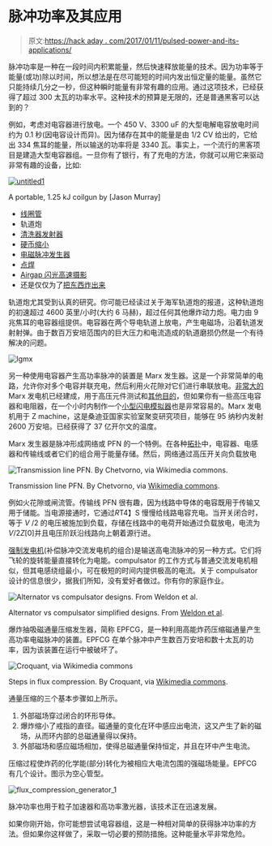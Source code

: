 # 脉冲功率及其应用

> 原文:[https://hack aday . com/2017/01/11/pulsed-power-and-its-applications/](https://hackaday.com/2017/01/11/pulsed-power-and-its-applications/)

脉冲功率是一种在一段时间内积累能量，然后快速释放能量的技术。因为功率等于能量(或功)除以时间，所以想法是在尽可能短的时间内发出恒定量的能量。虽然它只能持续几分之一秒，但这种瞬时能量有非常有趣的应用。通过这项技术，已经获得了超过 300 太瓦的功率水平。这种技术的预算是无限的，还是普通黑客可以达到的？

例如，考虑对电容器进行放电。一个 450 V、3300 uF 的大型电解电容放电时间约为 0.1 秒(因电容设计而异)。因为储存在其中的能量是由 1/2 CV 给出的，它给出 334 焦耳的能量，所以输送的功率将是 3340 瓦。事实上，一个流行的黑客项目是建造大型电容器组。一旦你有了银行，有了充电的方法，你就可以用它来驱动非常有趣的设备，比如:

[![untitled1](../Images/f6b51ee65fdbe800986d77f5127f1e39.png)](http://hackaday.com/2010/09/23/youll-shoot-your-eye-out-another-coilgun/)

A portable, 1.25 kJ coilgun by [Jason Murray]

*   [线圈管](http://hackaday.com/2010/09/23/youll-shoot-your-eye-out-another-coilgun/)
*   轨道炮
*   [清洗器发射器](https://www.youtube.com/watch?v=2M3rzx6jtnk)
*   [硬币缩小](http://hackaday.com/2011/08/20/shrinking-coins-with-high-voltage/)
*   [电磁脉冲发生器](http://hackaday.com/2016/10/12/become-very-unpopular-very-fast-with-this-diy-emp-generator/)
*   [点焊](https://www.youtube.com/watch?v=t3kwpQbVHBo)
*   [Airgap 闪光高速摄影](http://uzzors2k.4hv.org/index.php?page=airflashunit)
*   还是仅仅为了[把东西炸出来](https://www.youtube.com/watch?v=gj1pkyCL75E)

轨道炮尤其受到认真的研究。你可能已经读过关于海军轨道炮的报道，这种轨道炮的初速超过 4600 英里/小时(大约 6 马赫)，超过任何其他爆炸动力炮。电力由 9 兆焦耳的电容器组提供。电容器在两个导电轨道上放电，产生电磁场，沿着轨道发射射弹。由于数百万安培范围内的巨大压力和电流造成的轨道磨损仍然是一个有待解决的问题。

![lgmx](../Images/46ac89a5222bd1708f1fa00ab4aa9d6d.png)

另一种使用电容器产生高功率脉冲的装置是 Marx 发生器。这是一个非常简单的电路，允许你对多个电容并联充电，然后利用火花隙对它们进行串联放电。[非常大的](https://www.youtube.com/watch?v=IrQsghadA8A) Marx 发电机已经建成，用于高压元件测试和[其他目的](http://hackaday.com/2010/10/23/marx-generator-knocks-our-rocks-off/)，但如果你有一些高压电容器和电阻器，在一个小时内制作一个[小型闪电模拟器](http://hackaday.com/2011/08/23/lightning-simulator-cant-send-you-back-to-the-future/)也是非常容易的。Marx 发电机用于 Z machine，这是桑迪亚国家实验室聚变研究项目，能够在 95 纳秒内发射 2600 万安培。已经获得了 37 亿开尔文的温度。

Marx 发生器是脉冲形成网络或 PFN 的一个特例。在各种[拓扑](http://www.nessengr.com/techdata/pfn/pfn.html)中，电容器、电感器和传输线或者它们的组合用于能量存储。然后，网络通过高压开关向负载放电

![Transmission line PFN. By Chetvorno, via Wikimedia commons.](../Images/3eb5cd5e25db8740601ad3be2a3f05d6.png)

Transmission line PFN. By Chetvorno, via [Wikimedia commons](https://upload.wikimedia.org/wikipedia/commons/0/06/Charge_line_animation.gif).

例如火花隙或闸流管。传输线 PFN 很有趣，因为线路中导体的电容既用于传输又用于储能。当电源接通时，它通过*R*T4】S 慢慢给线路电容充电。当开关闭合时，等于 *V* /2 的电压被施加到负载，存储在线路中的电荷开始通过负载放电，电流为*V*/2*Z*[0]并且电压阶跃沿线路向上朝着源行进。

[强制发电机](https://en.wikipedia.org/wiki/Compensated_pulsed_alternator)(补偿脉冲交流发电机的组合)是输送高电流脉冲的另一种方式。它们将飞轮的旋转能量直接转化为电能。compulsator 的工作方式与普通交流发电机相似，但其电感绕组最小，可在极短的时间内提供极高的电流。关于 compulsator 设计的信息很少，据我们所知，没有爱好者做过。你有你的家庭作业。

![Alternator vs compulsator designs. From Weldon et al.](../Images/86588bedbe707c51fd5f296610bbd6f3.png)

Alternator vs compulsator simplified designs. From [Weldon et al](https://repositories.lib.utexas.edu/bitstream/handle/2152/33185/PN_046_Weldon.pdf?sequence=1).

爆炸抽吸磁通量压缩发生器，简称 EPFCG，是一种利用高能炸药压缩磁通量产生高功率电磁脉冲的装置。EPFCG 在单个脉冲中产生数百万安培和数十太瓦的功率，因为该装置在运行中被破坏了。

![Croquant, via Wikimedia commons](../Images/1cfacefff1e6280766ee74fffe9cb8d6.png)

Steps in flux compression. By Croquant, via [Wikimedia commons](https://upload.wikimedia.org/wikipedia/commons/9/91/Flux_compression_3.png).

通量压缩的三个基本步骤如上所示。

1.  外部磁场穿过闭合的环形导体。
2.  爆炸缩小了戒指的直径。磁通量的变化在环中感应出电流，这又产生了新的磁场，从而环内部的总磁通量得以保持。
3.  外部磁场和感应磁场相加，使得总磁通量保持恒定，并且在环中产生电流。

压缩过程使炸药的化学能(部分)转化为被相应大电流包围的强磁场能量。EPFCG 有几个设计。图示为空心管型。

![flux_compression_generator_1](../Images/36837e0febcfd336e781c0d44b104417.png)

脉冲功率也用于粒子加速器和高功率激光器，该技术正在迅速发展。

如果你刚开始，你可能想尝试电容器组，这是一种相对简单的获得脉冲功率的方法。但如果你这样做了，采取一切必要的预防措施。这种能量水平非常危险。